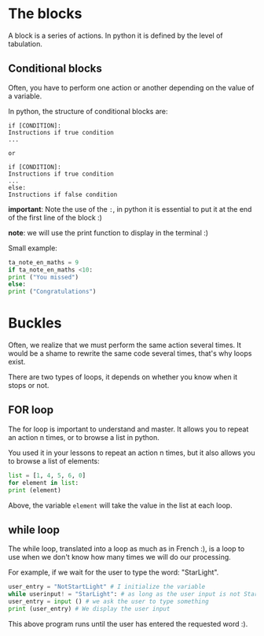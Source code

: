 # The blocks

A block is a series of actions. In python it is defined by the level of tabulation.

## Conditional blocks

Often, you have to perform one action or another depending on the value of a variable.

In python, the structure of conditional blocks are:

```
if [CONDITION]:
Instructions if true condition
...

or

if [CONDITION]:
Instructions if true condition
...
else:
Instructions if false condition
```

__important__: Note the use of the `:`, in python it is essential to put it at the end of the first line of the block :)

__note__: we will use the print function to display in the terminal :)

Small example:
```python
ta_note_en_maths = 9
if ta_note_en_maths <10:
print ("You missed")
else:
print ("Congratulations")
```

# Buckles

Often, we realize that we must perform the same action several times. It would be a shame to rewrite the same code several times, that's why loops exist.

There are two types of loops, it depends on whether you know when it stops or not.

## FOR loop

The for loop is important to understand and master. It allows you to repeat an action n times, or to browse a list in python.

You used it in your lessons to repeat an action n times, but it also allows you to browse a list of elements:

```python
list = [1, 4, 5, 6, 0]
for element in list:
print (element)
```

Above, the variable `element` will take the value in the list at each loop.


## while loop

The while loop, translated into a loop as much as in French :), is a loop to use when we don't know how many times we will do our processing.

For example, if we wait for the user to type the word: "StarLight".

```python
user_entry = "NotStartLight" # I initialize the variable
while userinput! = "StarLight": # as long as the user input is not StarLight
user_entry = input () # we ask the user to type something
print (user_entry) # We display the user input
```

This above program runs until the user has entered the requested word :).